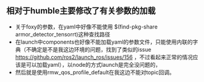 ## 相对于humble主要修改了有关参数的加载
* 关于foxy的参数，在yaml中好像不能使用 $(find-pkg-share armor_detector_tensorrt)这种查找路径
* 在launch中components也好像不能加载yaml的参数文件，只能使用内联的字典（不确定是不是我这边环境的问题，找到了类似的issue https://github.com/ros2/launch_ros/issues/156 ，不过看起来正常的情况应该是可以加载yaml），以node的方式launch是完全没问题的，
* 然后就是使用rmw_qos_profile_default在我这边不能对topic回调。
